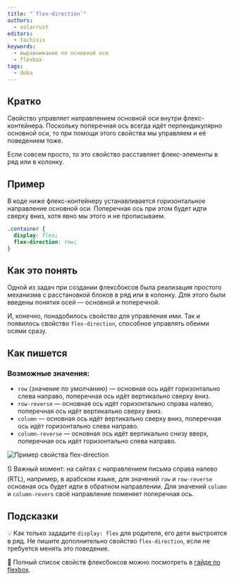 ```yaml
---
title: "`flex-direction`"
authors:
  - solarrust
editors:
  - tachisis
keywords:
  - выравнивание по основной оси
  - flexbox
tags:
  - doka
---
```


## Кратко

Свойство управляет направлением основной оси внутри флекс-контейнера. Поскольку поперечная ось всегда идёт перпендикулярно основной оси, то при помощи этого свойства мы управляем и её поведением тоже.

Если совсем просто, то это свойство расставляет флекс-элементы в ряд или в колонку.

## Пример

В коде ниже флекс-контейнеру устанавливается горизонтальное направление основной оси. Поперечная ось при этом будет идти сверху вниз, хотя явно мы этого и не прописываем.

```css
.container {
  display: flex;
  flex-direction: row;
}
```

## Как это понять

Одной из задач при создании флексбоксов была реализация простого механизма с расстановкой блоков в ряд или в колонку. Для этого были введены понятия осей — основной и поперечной.

И, конечно, понадобилось свойство для управления ими. Так и появилось свойство `flex-direction`, способное управлять обеими осями сразу.

## Как пишется

### Возможные значения:

- `row` (значение по умолчанию) — основная ось идёт горизонтально слева направо, поперечная ось идёт вертикально сверху вниз.
- `row-reverse` — основная ось идёт горизонтально справа налево, поперечная ось идёт вертикально сверху вниз.
- `column` — основная ось идёт вертикально сверху вниз, поперечная ось идёт горизонтально слева направо.
- `column-reverse` — основная ось идёт вертикально снизу вверх, поперечная ось идёт горизонтально слева направо.

![Пример свойства flex-direction](images/1.png)

<aside>

🔃 Важный момент: на сайтах с направлением письма справа налево (RTL), например, в арабском языке, для значений `row` и `row-reverse` основная ось будет идти в обратном направлении. Для значений `column` и `column-revers` своё направление поменяет поперечная ось.

</aside>

## Подсказки

💡 Как только зададите `display: flex` для родителя, его дети выстроятся в ряд. Не пишите дополнительно свойство `flex-direction`, если не требуется менять это поведение.

<aside>

📝 Полный список свойств флексбоксов можно посмотреть в [гайде по flexbox](/css/flexbox-guide/).

</aside>
